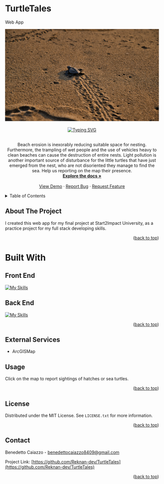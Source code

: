 # TurtleTales
 Web App


<div align="center">
    <img src="client/public/images/banner.jpg" alt="Logo" width="600" height="300">
</div>



<br />

<div align="center">
<a href="https://git.io/typing-svg"><img src="https://readme-typing-svg.demolab.com?font=Fira+Code&weight=500&size=30&pause=1000&center=true&vCenter=true&width=435&lines=TurtleTales" alt="Typing SVG" /></a>
</div>
<br />



  <p align="center">
Beach erosion is inexorably reducing suitable space for nesting. Furthermore, the trampling of wet people and the use of vehicles heavy to clean beaches can cause the destruction of entire nests. Light pollution is another important source of disturbance for the little turtles that have just emerged from the nest, who are not disoriented they manage to find the sea. Help us reporting on the map their presence.
    <br />
    <a href="https://github.com/Reknan-dev/TurtleTales"><strong>Explore the docs »</strong></a>
    <br />
    <br />
    <a href="turtle-tales.vercel.app">View Demo</a>
    ·
    <a href="https://github.com/Reknan-dev/TurtleTales/issues">Report Bug</a>
    ·
    <a href="https://github.com/Reknan-dev/TurtleTales/pulls">Request Feature</a>
  </p>
</div>


<details>
  <summary>Table of Contents</summary>
  <ol>
    <li>
      <a href="#about-the-project">About The Project</a>
      <ul>
        <li><a href="#built-with">Built With</a></li>
      </ul>
    </li>
    <li>
      <a href="#getting-started">Getting Started</a>
    <li><a href="#usage">Usage</a></li>
    <li><a href="#roadmap">Roadmap</a></li>
    <li><a href="#contributing">Contributing</a></li>
    <li><a href="#license">License</a></li>
    <li><a href="#contact">Contact</a></li>
  </ol>
</details>




## About The Project

 
I created this web app for my final project at Start2Impact University, as a practice project for my full stack developing skills.


<p align="right">(<a href="#readme-top">back to top</a>)</p>



# Built With

## Front End

[![My Skills](https://skills.thijs.gg/icons?i=html,css,js,redux,nextjs,&theme=light)](https://skills.thijs.gg)

## Back End

[![My Skills](https://skills.thijs.gg/icons?i=nodejs,express,mongodb&theme=light)](https://skills.thijs.gg)

<p align="right">(<a href="#readme-top">back to top</a>)</p>


## External Services

- ArcGISMap


<!-- USAGE EXAMPLES -->
## Usage

Click on the map to report sightings of hatches or sea turtles.


<p align="right">(<a href="#readme-top">back to top</a>)</p>


<!-- LICENSE -->
## License

Distributed under the MIT License. See `LICENSE.txt` for more information.

<p align="right">(<a href="#readme-top">back to top</a>)</p>



<!-- CONTACT -->
## Contact

Benedetto Caiazzo - benedettocaiazzo8409@gmail.com

Project Link: [https://github.com/Reknan-dev/TurtleTales](https://github.com/Reknan-dev/TurtleTales)

<p align="right">(<a href="#readme-top">back to top</a>)</p>


